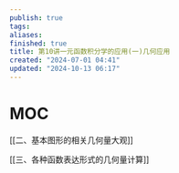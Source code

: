 ```yaml
---
publish: true
tags: 
aliases: 
finished: true
title: 第10讲一元函数积分学的应用(一)几何应用
created: "2024-07-01 04:41"
updated: "2024-10-13 06:17"
---
```

# MOC

[[二、基本图形的相关几何量大观]]

[[三、各种函数表达形式的几何量计算]]